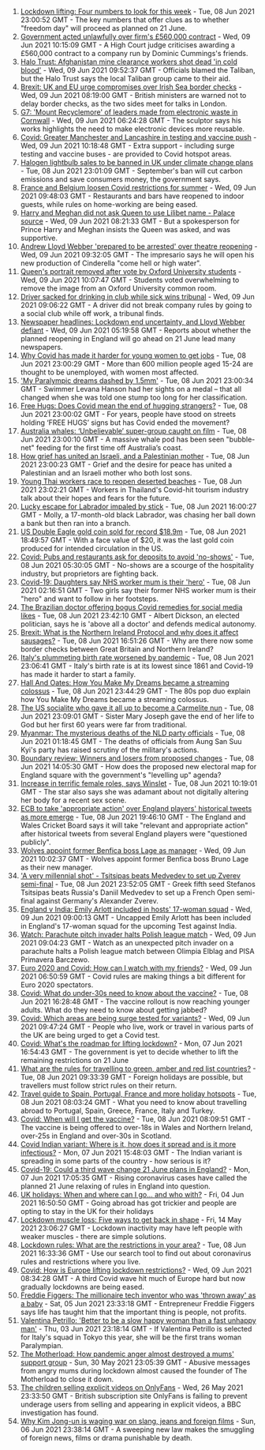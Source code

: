 1. [Lockdown lifting: Four numbers to look for this week](https://www.bbc.co.uk/news/57403888) - Tue, 08 Jun 2021 23:00:52 GMT - The key numbers that offer clues as to whether "freedom day" will proceed as planned on 21 June.
2. [Government acted unlawfully over firm's £560,000 contract](https://www.bbc.co.uk/news/uk-politics-57413115) - Wed, 09 Jun 2021 10:15:09 GMT - A High Court judge criticises awarding a £560,000 contract to a company run by Dominic Cummings's friends.
3. [Halo Trust: Afghanistan mine clearance workers shot dead 'in cold blood'](https://www.bbc.co.uk/news/world-asia-57410265) - Wed, 09 Jun 2021 09:52:37 GMT - Officials blamed the Taliban, but the Halo Trust says the local Taliban group came to their aid.
4. [Brexit: UK and EU urge compromises over Irish Sea border checks](https://www.bbc.co.uk/news/uk-politics-57403258) - Wed, 09 Jun 2021 08:19:00 GMT - British ministers are warned not to delay border checks, as the two sides meet for talks in London.
5. [G7: 'Mount Recyclemore' of leaders made from electronic waste in Cornwall](https://www.bbc.co.uk/news/uk-england-cornwall-57406136) - Wed, 09 Jun 2021 06:24:28 GMT - The sculptor says his works highlights the need to make electronic devices more reusable.
6. [Covid: Greater Manchester and Lancashire in testing and vaccine push](https://www.bbc.co.uk/news/uk-57408752) - Wed, 09 Jun 2021 10:18:48 GMT - Extra support - including surge testing and vaccine buses - are provided to Covid hotspot areas.
7. [Halogen lightbulb sales to be banned in UK under climate change plans](https://www.bbc.co.uk/news/uk-57407233) - Tue, 08 Jun 2021 23:01:09 GMT - September's ban will cut carbon emissions and save consumers money, the government says.
8. [France and Belgium loosen Covid restrictions for summer](https://www.bbc.co.uk/news/world-europe-57411922) - Wed, 09 Jun 2021 09:48:03 GMT - Restaurants and bars have reopened to indoor guests, while rules on home-working are being eased.
9. [Harry and Meghan did not ask Queen to use Lilibet name - Palace source](https://www.bbc.co.uk/news/uk-57408163) - Wed, 09 Jun 2021 08:21:33 GMT - But a spokesperson for Prince Harry and Meghan insists the Queen was asked, and was supportive.
10. [Andrew Lloyd Webber 'prepared to be arrested' over theatre reopening](https://www.bbc.co.uk/news/entertainment-arts-57410819) - Wed, 09 Jun 2021 09:32:05 GMT - The impresario says he will open his new production of Cinderella "come hell or high water".
11. [Queen's portrait removed after vote by Oxford University students](https://www.bbc.co.uk/news/uk-england-oxfordshire-57409743) - Wed, 09 Jun 2021 10:07:47 GMT - Students voted overwhelming to remove the image from an Oxford University common room.
12. [Driver sacked for drinking in club while sick wins tribunal](https://www.bbc.co.uk/news/uk-england-tyne-57411812) - Wed, 09 Jun 2021 09:06:22 GMT - A driver did not break company rules by going to a social club while off work, a tribunal finds.
13. [Newspaper headlines: Lockdown end uncertainty, and Lloyd Webber defiant](https://www.bbc.co.uk/news/blogs-the-papers-57408145) - Wed, 09 Jun 2021 05:19:58 GMT - Reports about whether the planned reopening in England will go ahead on 21 June lead many newspapers.
14. [Why Covid has made it harder for young women to get jobs](https://www.bbc.co.uk/news/world-57400216) - Tue, 08 Jun 2021 23:00:29 GMT - More than 600 million people aged 15-24 are thought to be unemployed, with women most affected.
15. ['My Paralympic dreams dashed by 1.5mm'](https://www.bbc.co.uk/news/uk-57404811) - Tue, 08 Jun 2021 23:00:34 GMT - Swimmer Levana Hanson had her sights on a medal – that all changed when she was told one stump too long for her classification.
16. [Free Hugs: Does Covid mean the end of hugging strangers?](https://www.bbc.co.uk/news/health-57232423) - Tue, 08 Jun 2021 23:00:02 GMT - For years, people have stood on streets holding ‘FREE HUGS’ signs but has Covid ended the movement?
17. [Australia whales: ‘Unbelievable’ super-group caught on film](https://www.bbc.co.uk/news/world-australia-57396055) - Tue, 08 Jun 2021 23:00:10 GMT - A massive whale pod has been seen "bubble-net" feeding for the first time off Australia’s coast.
18. [How grief has united an Israeli, and a Palestinian mother](https://www.bbc.co.uk/news/57405237) - Tue, 08 Jun 2021 23:00:23 GMT - Grief and the desire for peace has united a Palestinian and an Israeli mother who both lost sons.
19. [Young Thai workers race to reopen deserted beaches](https://www.bbc.co.uk/news/business-57404078) - Tue, 08 Jun 2021 23:02:21 GMT - Workers in Thailand's Covid-hit tourism industry talk about their hopes and fears for the future.
20. [Lucky escape for Labrador impaled by stick](https://www.bbc.co.uk/news/uk-england-stoke-staffordshire-57403968) - Tue, 08 Jun 2021 16:00:27 GMT - Molly, a 17-month-old black Labrador, was chasing her ball down a bank but then ran into a branch.
21. [US Double Eagle gold coin sold for record $18.9m](https://www.bbc.co.uk/news/world-us-canada-57402432) - Tue, 08 Jun 2021 18:49:57 GMT - With a face value of $20, it was the last gold coin produced for intended circulation in the US.
22. [Covid: Pubs and restaurants ask for deposits to avoid 'no-shows'](https://www.bbc.co.uk/news/uk-england-suffolk-57384595) - Tue, 08 Jun 2021 05:30:05 GMT - No-shows are a scourge of the hospitality industry, but proprietors are fighting back.
23. [Covid-19: Daughters say NHS worker mum is their 'hero'](https://www.bbc.co.uk/news/uk-england-cambridgeshire-57358672) - Tue, 08 Jun 2021 02:16:51 GMT - Two girls say their former NHS worker mum is their "hero" and want to follow in her footsteps.
24. [The Brazilian doctor offering bogus Covid remedies for social media likes](https://www.bbc.co.uk/news/blogs-trending-57276286) - Tue, 08 Jun 2021 23:42:10 GMT - Albert Dickson, an elected politician, says he is 'above all a doctor' and defends medical autonomy.
25. [Brexit: What is the Northern Ireland Protocol and why does it affect sausages?](https://www.bbc.co.uk/news/explainers-53724381) - Tue, 08 Jun 2021 16:51:26 GMT - Why are there now some border checks between Great Britain and Northern Ireland?
26. [Italy's plummeting birth rate worsened by pandemic](https://www.bbc.co.uk/news/world-europe-57396969) - Tue, 08 Jun 2021 23:06:41 GMT - Italy's birth rate is at its lowest since 1861 and Covid-19 has made it harder to start a family.
27. [Hall And Oates: How You Make My Dreams became a streaming colossus](https://www.bbc.co.uk/news/entertainment-arts-57397422) - Tue, 08 Jun 2021 23:44:29 GMT - The 80s pop duo explain how You Make My Dreams became a streaming colossus.
28. [The US socialite who gave it all up to become a Carmelite nun](https://www.bbc.co.uk/news/world-us-canada-57399288) - Tue, 08 Jun 2021 23:09:01 GMT - Sister Mary Joseph gave the end of her life to God but her first 60 years were far from traditional.
29. [Myanmar: The mysterious deaths of the NLD party officials](https://www.bbc.co.uk/news/world-asia-57380237) - Tue, 08 Jun 2021 01:18:45 GMT - The deaths of officials from Aung San Suu Kyi's party has raised scrutiny of the military's actions.
30. [Boundary review: Winners and losers from proposed changes](https://www.bbc.co.uk/news/uk-politics-57400901) - Tue, 08 Jun 2021 14:05:30 GMT - How does the proposed new electoral map for England square with the government's "levelling up" agenda?
31. [Increase in terrific female roles, says Winslet](https://www.bbc.co.uk/news/entertainment-arts-57397502) - Tue, 08 Jun 2021 10:19:01 GMT - The star also says she was adamant about not digitally altering her body for a recent sex scene.
32. [ECB to take 'appropriate action' over England players' historical tweets as more emerge](https://www.bbc.co.uk/sport/cricket/57407788) - Tue, 08 Jun 2021 19:46:10 GMT - The England and Wales Cricket Board says it will take "relevant and appropriate action" after historical tweets from several England players were "questioned publicly".
33. [Wolves appoint former Benfica boss Lage as manager](https://www.bbc.co.uk/sport/football/57328554) - Wed, 09 Jun 2021 10:02:37 GMT - Wolves appoint former Benfica boss Bruno Lage as their new manager.
34. ['A very millennial shot' - Tsitsipas beats Medvedev to set up Zverev semi-final](https://www.bbc.co.uk/sport/tennis/57373108) - Tue, 08 Jun 2021 23:52:05 GMT - Greek fifth seed Stefanos Tsitsipas beats Russia's Daniil Medvedev to set up a French Open semi-final against Germany's Alexander Zverev.
35. [England v India: Emily Arlott included in hosts' 17-woman squad](https://www.bbc.co.uk/sport/cricket/57411942) - Wed, 09 Jun 2021 09:00:13 GMT - Uncapped Emily Arlott has been included in England's 17-woman squad for the upcoming Test against India.
36. [Watch: Parachute pitch invader halts Polish league match](https://www.bbc.co.uk/sport/av/football/57412486) - Wed, 09 Jun 2021 09:04:23 GMT - Watch as an unexpected pitch invader on a parachute halts a Polish league match between Olimpia Elblag and PISA Primavera Barczewo.
37. [Euro 2020 and Covid: How can I watch with my friends?](https://www.bbc.co.uk/news/uk-57386719) - Wed, 09 Jun 2021 06:50:59 GMT - Covid rules are making things a bit different for Euro 2020 spectators.
38. [Covid: What do under-30s need to know about the vaccine?](https://www.bbc.co.uk/news/health-57273875) - Tue, 08 Jun 2021 16:28:48 GMT - The vaccine rollout is now reaching younger adults. What do they need to know about getting jabbed?
39. [Covid: Which areas are being surge tested for variants?](https://www.bbc.co.uk/news/explainers-54872039) - Wed, 09 Jun 2021 09:47:24 GMT - People who live, work or travel in various parts of the UK are being urged to get a Covid test.
40. [Covid: What's the roadmap for lifting lockdown?](https://www.bbc.co.uk/news/explainers-52530518) - Mon, 07 Jun 2021 16:54:43 GMT - The government is yet to decide whether to lift the remaining restrictions on 21 June
41. [What are the rules for travelling to green, amber and red list countries?](https://www.bbc.co.uk/news/explainers-52544307) - Tue, 08 Jun 2021 09:33:39 GMT - Foreign holidays are possible, but travellers must follow strict rules on their return.
42. [Travel guide to Spain, Portugal, France and more holiday hotspots](https://www.bbc.co.uk/news/explainers-56997931) - Tue, 08 Jun 2021 08:03:24 GMT - What you need to know about travelling abroad to Portugal, Spain, Greece, France, Italy and Turkey.
43. [Covid: When will I get the vaccine?](https://www.bbc.co.uk/news/health-55045639) - Tue, 08 Jun 2021 08:09:51 GMT - The vaccine is being offered to over-18s in Wales and Northern Ireland, over-25s in England and over-30s in Scotland.
44. [Covid Indian variant: Where is it, how does it spread and is it more infectious?](https://www.bbc.co.uk/news/health-57157496) - Mon, 07 Jun 2021 15:48:03 GMT - The Indian variant is spreading in some parts of the country - how serious is it?
45. [Covid-19: Could a third wave change 21 June plans in England?](https://www.bbc.co.uk/news/health-57328469) - Mon, 07 Jun 2021 17:05:35 GMT - Rising coronavirus cases have called the planned 21 June relaxing of rules in England into question.
46. [UK holidays: When and where can I go... and who with?](https://www.bbc.co.uk/news/explainers-52646738) - Fri, 04 Jun 2021 16:50:50 GMT - Going abroad has got trickier and people are opting to stay in the UK for their holidays
47. [Lockdown muscle loss: Five ways to get back in shape](https://www.bbc.co.uk/news/uk-56887390) - Fri, 14 May 2021 23:06:27 GMT - Lockdown inactivity may have left people with weaker muscles - there are simple solutions.
48. [Lockdown rules: What are the restrictions in your area?](https://www.bbc.co.uk/news/uk-54373904) - Tue, 08 Jun 2021 16:33:36 GMT - Use our search tool to find out about coronavirus rules and restrictions where you live.
49. [Covid: How is Europe lifting lockdown restrictions?](https://www.bbc.co.uk/news/explainers-53640249) - Wed, 09 Jun 2021 08:34:28 GMT - A third Covid wave hit much of Europe hard but now gradually lockdowns are being eased.
50. [Freddie Figgers: The millionaire tech inventor who was 'thrown away' as a baby](https://www.bbc.co.uk/news/stories-57081087) - Sat, 05 Jun 2021 23:33:18 GMT - Entrepreneur Freddie Figgers says life has taught him that the important thing is people, not profits.
51. [Valentina Petrillo: 'Better to be a slow happy woman than a fast unhappy man'](https://www.bbc.co.uk/news/stories-57338207) - Thu, 03 Jun 2021 23:18:14 GMT - If Valentina Petrillo is selected for Italy's squad in Tokyo this year, she will be the first trans woman Paralympian.
52. [The Motherload: How pandemic anger almost destroyed a mums' support group](https://www.bbc.co.uk/news/stories-57285368) - Sun, 30 May 2021 23:05:39 GMT - Abusive messages from angry mums during lockdown almost caused the founder of The Motherload to close it down.
53. [The children selling explicit videos on OnlyFans](https://www.bbc.co.uk/news/uk-57255983) - Wed, 26 May 2021 23:33:50 GMT - British subscription site OnlyFans is failing to prevent underage users from selling and appearing in explicit videos, a BBC investigation has found.
54. [Why Kim Jong-un is waging war on slang, jeans and foreign films](https://www.bbc.co.uk/news/world-asia-57225936) - Sun, 06 Jun 2021 23:38:14 GMT - A sweeping new law makes the smuggling of foreign news, films or drama punishable by death.
